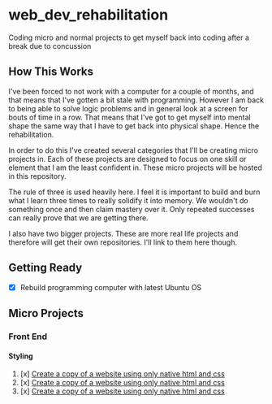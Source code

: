 # web_dev_rehabilitation
Coding micro and normal projects to get myself back into coding after a break due to concussion

## How This Works

I've been forced to not work with a computer for a couple of months, and that means that I've gotten a bit stale with programming. However I am back to being able to solve logic problems and in general look at a screen for bouts of time in a row. That means that I've got to get myself into mental shape the same way that I have to get back into physical shape. Hence the rehabilitation.

In order to do this I've created several categories that I'll be creating micro projects in. Each of these projects are designed to focus on one skill or element that I am the least confident in. These micro projects will be hosted in this repository.

The rule of three is used heavily here. I feel it is important to build and burn what I learn three times to really solidify it into memory. We wouldn't do something once and then claim mastery over it. Only repeated successes can really prove that we are getting there.

I also have two bigger projects. These are more real life projects and therefore will get their own repositories. I'll link to them here though.

## Getting Ready

* [x] Rebuild programming computer with latest Ubuntu OS

## Micro Projects

### Front End

#### Styling

1. [x] [Create a copy of a website using only native html and css](micro_projects/front_end/styling/copy_of_website/one/)
2. [x] [Create a copy of a website using only native html and css](micro_projects/front_end/styling/copy_of_website/two)
3. [x] [Create a copy of a website using only native html and css](micro_projects/front_end/styling/copy_of_website/three)